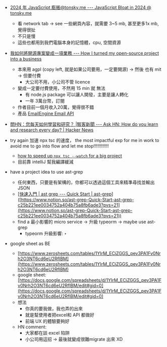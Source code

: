 - [2024 年 JavaScript 膨脹@tonsky.me --- JavaScript Bloat in 2024 @ tonsky.me](https://tonsky.me/blog/js-bloat/?utm_source=hackernewsletter&utm_medium=email&utm_term=fav)
    - 看 network tab → see 一些網頁內容，就需要 3~5 mb, 甚至更多1x mb, 覺得很扯
    - 不只是慢
    - 這些也都用到我們電腦本身的記憶體，cpu, 空間資源


- [我如何將開源專案變成一項業務 --- How I turned my open-source project into a business](https://docs.emailengine.app/how-i-turned-my-open-source-project-into/?utm_source=hackernewsletter&utm_medium=email&utm_term=fav)
    - 本來用 agpl (copy left, 就是如果公司要用，一定要開源) → 然後 也有 mit → 但要付費
        - 大公司不用，小公司不管 licence
    - 變成一定要付費使用，不然用 15 min 就 無法
        - 有 node.js package 可以讓人開發，主要是讓人轉化
        - 一年 3萬台幣，訂閱
    - 作者目前一個月收入20萬，覺得很不錯
    - 產品 [EmailEngine Email API](https://emailengine.app/?ref=docs.emailengine.app)


- [問HN：您每天如何學習和研究？ |駭客新聞 --- Ask HN: How do you learn and research every day? | Hacker News](https://news.ycombinator.com/item?id=39510292&utm_source=hackernewsletter&utm_medium=email&utm_term=ask_hn)


- try again 加速 npx tsc 的速度， the most impactful exp for me in work to avoid me to go into flow and let me stop!!!!!!!!!!!!
    - [how to speed up `npx tsc --watch` for a big project](https://www.notion.so/how-to-speed-up-npx-tsc-watch-for-a-big-project-71828572dccd431bb5e5f99192092e0c?pvs=21)
    - 目前靠 intelliJ 幫我編譯緩減

- have a project idea to use ast-grep
    - 任何東西，只要是有架構的，你都可以透過這個工具來精準尋找並輸出 JSON
    - [[快速入門 | ast grep --- Quick Start | ast-grep](https://ast-grep.github.io/guide/quick-start.html)]([https://www.notion.so/ast-grep-Quick-Start-ast-grep-c25b221ee0034752a404b75a8fb6ade3?pvs=21](https://www.notion.so/ast-grep-Quick-Start-ast-grep-c25b221ee0034752a404b75a8fb6ade3?pvs=21))
    - find a 最小影響的 micro service → 升級 typeorm → maybe use ast-grep
        - typeorm 升級影響: ‣


- google sheet as BE
    - [https://www.zerosheets.com/tables/1YIrM_ECiZGGS_pev3PA1Fv0Nrh2O3NT6cd6eU2RfIBM](https://www.zerosheets.com/tables/1YIrM_ECiZGGS_pev3PA1Fv0Nrh2O3NT6cd6eU2RfIBM)
    - google sheet: [https://docs.google.com/spreadsheets/d/1YIrM_ECiZGGS_pev3PA1Fv0Nrh2O3NT6cd6eU2RfIBM/edit#gid=0](https://docs.google.com/spreadsheets/d/1YIrM_ECiZGGS_pev3PA1Fv0Nrh2O3NT6cd6eU2RfIBM/edit#gid=0)
    - 想法
        - 你真的要我做，我也弄的出來
        - 就是幫使用者把excel和 API 都做好
        - 前端 UX 的體驗要夠好
    - HN comment:
        - 大家都在談 excel 陷阱
        - 小公司用這招 → 最後就變成很難migrate 出來 XD